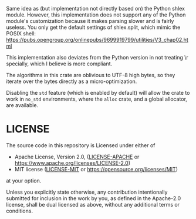 
Same idea as (but implementation not directly based on) the Python shlex
module. However, this implementation does not support any of the Python
module's customization because it makes parsing slower and is fairly useless.
You only get the default settings of shlex.split, which mimic the POSIX shell:
<https://pubs.opengroup.org/onlinepubs/9699919799/utilities/V3_chap02.html>

This implementation also deviates from the Python version in not treating \r
specially, which I believe is more compliant.

The algorithms in this crate are oblivious to UTF-8 high bytes, so they iterate
over the bytes directly as a micro-optimization.

Disabling the `std` feature (which is enabled by default) will allow the crate
to work in `no_std` environments, where the `alloc` crate, and a global
allocator, are available.

# LICENSE

The source code in this repository is Licensed under either of
- Apache License, Version 2.0, ([LICENSE-APACHE](LICENSE-APACHE) or
  https://www.apache.org/licenses/LICENSE-2.0)
- MIT license ([LICENSE-MIT](LICENSE-MIT) or
  https://opensource.org/licenses/MIT)

at your option.

Unless you explicitly state otherwise, any contribution intentionally submitted
for inclusion in the work by you, as defined in the Apache-2.0 license, shall
be dual licensed as above, without any additional terms or conditions.
